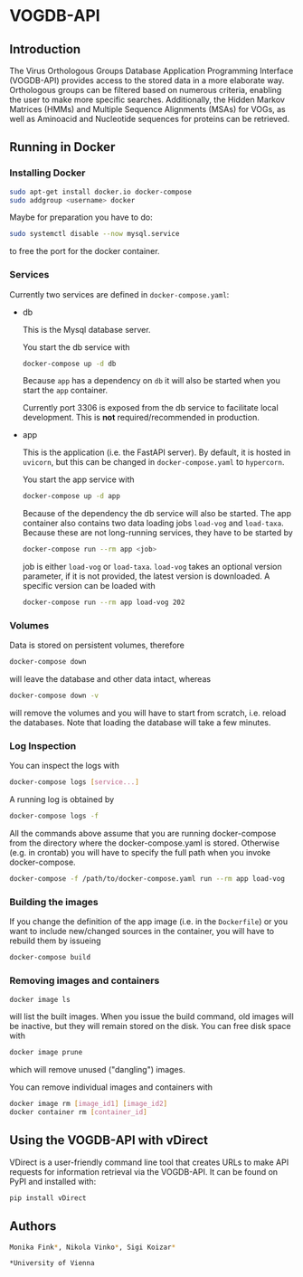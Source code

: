 # VOGDB-API

## Introduction
The Virus Orthologous Groups Database Application Programming Interface (VOGDB-API) provides access to the stored data in a more elaborate way. Orthologous groups can be filtered based on numerous criteria, enabling the user to make more specific searches. Additionally, the Hidden Markov Matrices (HMMs) and Multiple Sequence Alignments (MSAs) for VOGs, as well as Aminoacid and Nucleotide sequences for proteins can be retrieved.

## Running in Docker

### Installing Docker

```bash
sudo apt-get install docker.io docker-compose
sudo addgroup <username> docker
```
Maybe for preparation you have to do:
```bash
sudo systemctl disable --now mysql.service
```
to free the port for the docker container.

### Services

Currently two services are defined in `docker-compose.yaml`:

* db

  This is the Mysql database server.

  You start the db service with
  ```bash
  docker-compose up -d db
  ```
  Because `app` has a dependency on `db`
  it will also be started when you start the `app` container.

  Currently port 3306 is exposed from the db service to facilitate local development. This is **not** required/recommended in production.

* app

  This is the application (i.e. the FastAPI server). By default, it is hosted in `uvicorn`, but
  this can be changed in `docker-compose.yaml` to `hypercorn`.

  You start the app service with
  ```bash
  docker-compose up -d app
  ```
  Because of the dependency the db service will also be started.
  The app container also contains two data loading jobs `load-vog` and `load-taxa`. Because these are not long-running services, they have to be started by
  ```bash
  docker-compose run --rm app <job>
  ```
  job is either `load-vog` or `load-taxa`.
  `load-vog` takes an optional version parameter, if it is not provided, the latest version is downloaded. A specific version can be loaded with
  ```bash
  docker-compose run --rm app load-vog 202
  ```
### Volumes

Data is stored on persistent volumes, therefore
```bash
docker-compose down
```
will leave the database and other data intact, whereas 
```bash
docker-compose down -v
```
will remove the volumes and you will have to start from scratch, i.e. reload the databases. Note that loading the database will take a few minutes. <br>


### Log Inspection
You can inspect the logs with
```bash
docker-compose logs [service...]
```
A running log is obtained by
```bash
docker-compose logs -f
```

All the commands above assume that you are running docker-compose from the directory where the docker-compose.yaml is stored. Otherwise (e.g. in crontab) you will have to specify the full path 
when you invoke docker-compose.
```bash
docker-compose -f /path/to/docker-compose.yaml run --rm app load-vog
```

### Building the images

If you change the definition of the app image (i.e. in the `Dockerfile`) or you want to include new/changed sources in the container, you will have to rebuild them by issueing
```bash
docker-compose build
```

### Removing images and containers
```bash
docker image ls
```
will list the built images. When you issue the build command, old images will be inactive, but they will remain stored on the disk.
You can free disk space with
```bash
docker image prune
```
which will remove unused ("dangling") images. <br>

You can remove individual images and containers with
```bash
docker image rm [image_id1] [image_id2]
docker container rm [container_id]
```


## Using the VOGDB-API with vDirect
VDirect is a user-friendly command line tool that creates URLs to make API requests for information retrieval via the VOGDB-API.
It can be found on PyPI and installed with:
```bash
pip install vDirect
```

## Authors
```bash
Monika Fink*, Nikola Vinko*, Sigi Koizar*

*University of Vienna
```